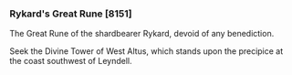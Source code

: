 ### Rykard's Great Rune [8151]

The Great Rune of the shardbearer Rykard, devoid of any benediction.

Seek the Divine Tower of West Altus, which stands upon the precipice at the coast southwest of Leyndell.